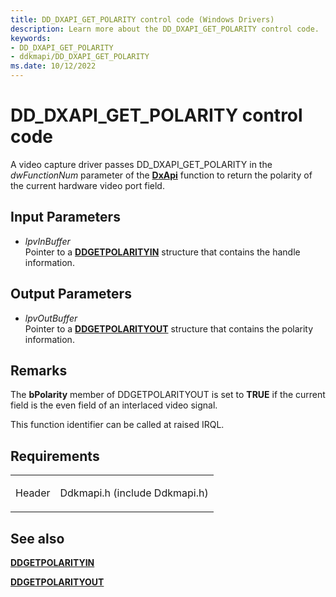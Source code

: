 ```yaml
---
title: DD_DXAPI_GET_POLARITY control code (Windows Drivers)
description: Learn more about the DD_DXAPI_GET_POLARITY control code.
keywords:
- DD_DXAPI_GET_POLARITY
- ddkmapi/DD_DXAPI_GET_POLARITY
ms.date: 10/12/2022
---
```


# DD\_DXAPI\_GET\_POLARITY control code

A video capture driver passes DD\_DXAPI\_GET\_POLARITY in the *dwFunctionNum* parameter of the [**DxApi**](/windows-hardware/drivers/ddi/dxapi/nf-dxapi-dxapi) function to return the polarity of the current hardware video port field.

## Input Parameters

- *lpvInBuffer*  
    Pointer to a [**DDGETPOLARITYIN**](/windows/win32/api/ddkmapi/ns-ddkmapi-ddgetpolarityin) structure that contains the handle information.

## Output Parameters

- *lpvOutBuffer*  
    Pointer to a [**DDGETPOLARITYOUT**](/windows/win32/api/ddkmapi/ns-ddkmapi-ddgetpolarityout) structure that contains the polarity information.

## Remarks

The **bPolarity** member of DDGETPOLARITYOUT is set to **TRUE** if the current field is the even field of an interlaced video signal.

This function identifier can be called at raised IRQL.

## Requirements

<table>
<tbody>
<tr class="odd">
<td><p>Header</p></td>
<td>Ddkmapi.h (include Ddkmapi.h)</td>
</tr>
</tbody>
</table>

## See also

[**DDGETPOLARITYIN**](/windows/win32/api/ddkmapi/ns-ddkmapi-ddgetpolarityin)

[**DDGETPOLARITYOUT**](/windows/win32/api/ddkmapi/ns-ddkmapi-ddgetpolarityout)
